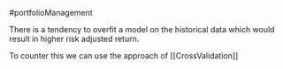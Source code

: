 #portfolioManagement 

There is a tendency to overfit a model on the historical data which would result in higher risk adjusted return. 

To counter this we can use the approach of [[CrossValidation]] 